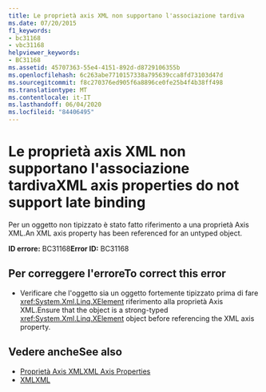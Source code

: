 ```yaml
---
title: Le proprietà axis XML non supportano l'associazione tardiva
ms.date: 07/20/2015
f1_keywords:
- bc31168
- vbc31168
helpviewer_keywords:
- BC31168
ms.assetid: 45707363-55e4-4151-892d-d8729106355b
ms.openlocfilehash: 6c263abe7710157338a795639cca8fd73103d47d
ms.sourcegitcommit: f8c270376ed905f6a8896ce0fe25b4f4b38ff498
ms.translationtype: MT
ms.contentlocale: it-IT
ms.lasthandoff: 06/04/2020
ms.locfileid: "84406495"
---
```

# <a name="xml-axis-properties-do-not-support-late-binding"></a><span data-ttu-id="a9e82-102">Le proprietà axis XML non supportano l'associazione tardiva</span><span class="sxs-lookup"><span data-stu-id="a9e82-102">XML axis properties do not support late binding</span></span>
<span data-ttu-id="a9e82-103">Per un oggetto non tipizzato è stato fatto riferimento a una proprietà Axis XML.</span><span class="sxs-lookup"><span data-stu-id="a9e82-103">An XML axis property has been referenced for an untyped object.</span></span>  
  
 <span data-ttu-id="a9e82-104">**ID errore:** BC31168</span><span class="sxs-lookup"><span data-stu-id="a9e82-104">**Error ID:** BC31168</span></span>  
  
## <a name="to-correct-this-error"></a><span data-ttu-id="a9e82-105">Per correggere l'errore</span><span class="sxs-lookup"><span data-stu-id="a9e82-105">To correct this error</span></span>  
  
- <span data-ttu-id="a9e82-106">Verificare che l'oggetto sia un oggetto fortemente tipizzato prima di fare <xref:System.Xml.Linq.XElement> riferimento alla proprietà Axis XML.</span><span class="sxs-lookup"><span data-stu-id="a9e82-106">Ensure that the object is a strong-typed <xref:System.Xml.Linq.XElement> object before referencing the XML axis property.</span></span>  
  
## <a name="see-also"></a><span data-ttu-id="a9e82-107">Vedere anche</span><span class="sxs-lookup"><span data-stu-id="a9e82-107">See also</span></span>

- [<span data-ttu-id="a9e82-108">Proprietà Axis XML</span><span class="sxs-lookup"><span data-stu-id="a9e82-108">XML Axis Properties</span></span>](../xml-axis/index.md)
- [<span data-ttu-id="a9e82-109">XML</span><span class="sxs-lookup"><span data-stu-id="a9e82-109">XML</span></span>](../../programming-guide/language-features/xml/index.md)

